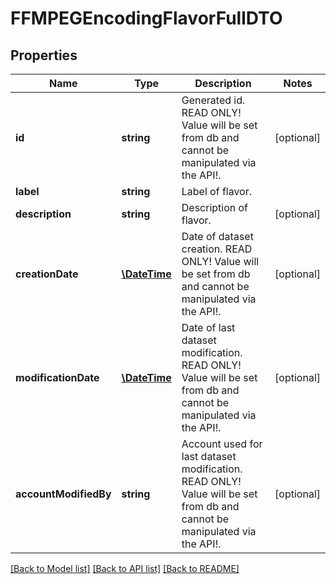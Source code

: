 # FFMPEGEncodingFlavorFullDTO

## Properties
Name | Type | Description | Notes
------------ | ------------- | ------------- | -------------
**id** | **string** | Generated id. READ ONLY! Value will be set from db and cannot be manipulated via the API!. | [optional] 
**label** | **string** | Label of flavor. | 
**description** | **string** | Description of flavor. | [optional] 
**creationDate** | [**\DateTime**](\DateTime.md) | Date of dataset creation. READ ONLY! Value will be set from db and cannot be manipulated via the API!. | [optional] 
**modificationDate** | [**\DateTime**](\DateTime.md) | Date of last dataset modification. READ ONLY! Value will be set from db and cannot be manipulated via the API!. | [optional] 
**accountModifiedBy** | **string** | Account used for last dataset modification. READ ONLY! Value will be set from db and cannot be manipulated via the API!. | [optional] 

[[Back to Model list]](../README.md#documentation-for-models) [[Back to API list]](../README.md#documentation-for-api-endpoints) [[Back to README]](../README.md)


